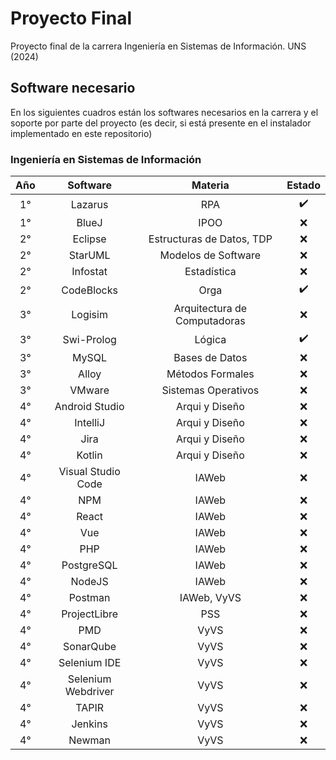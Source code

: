 # Proyecto Final
Proyecto final de la carrera Ingeniería en Sistemas de Información. UNS (2024)

## Software necesario
En los siguientes cuadros están los softwares necesarios en la carrera y el soporte por parte del proyecto (es decir, si está presente en el instalador implementado en este repositorio)

### Ingeniería en Sistemas de Información
| Año | Software | Materia | Estado |
| :---: | :--------: | :-------: | :------: |
| 1° | Lazarus | RPA | ✔️|
| 1° | BlueJ | IPOO | ❌ |
| 2° | Eclipse | Estructuras de Datos, TDP | ❌ |
| 2° | StarUML | Modelos de Software | ❌ |
| 2° | Infostat | Estadística | ❌ |
| 2° | CodeBlocks | Orga | ✔️ |
| 3° | Logisim | Arquitectura de Computadoras | ❌ |
| 3° | Swi-Prolog | Lógica | ✔️ |
| 3° | MySQL | Bases de Datos | ❌ |
| 3° | Alloy | Métodos Formales | ❌ |
| 3° | VMware | Sistemas Operativos | ❌ |
| 4° | Android Studio | Arqui y Diseño | ❌ |
| 4° | IntelliJ | Arqui y Diseño | ❌ |
| 4° | Jira | Arqui y Diseño | ❌ |
| 4° | Kotlin | Arqui y Diseño | ❌ |
| 4° | Visual Studio Code | IAWeb | ❌ |
| 4° | NPM | IAWeb | ❌ |
| 4° | React | IAWeb | ❌ |
| 4° | Vue | IAWeb | ❌ |
| 4° | PHP | IAWeb | ❌ |
| 4° | PostgreSQL | IAWeb | ❌ |
| 4° | NodeJS | IAWeb | ❌ |
| 4° | Postman | IAWeb, VyVS | ❌ |
| 4° | ProjectLibre | PSS | ❌ |
| 4° | PMD | VyVS | ❌ |
| 4° | SonarQube | VyVS | ❌ |
| 4° | Selenium IDE | VyVS | ❌ |
| 4° | Selenium Webdriver | VyVS | ❌ |
| 4° | TAPIR | VyVS | ❌ |
| 4° | Jenkins | VyVS | ❌ |
| 4° | Newman | VyVS | ❌ |
